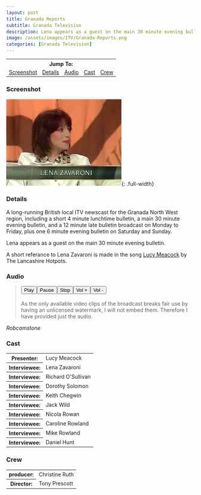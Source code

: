 ```yaml
---
layout: post
title: Granada Reports
subtitle: Granada Television
description: Lena appears as a guest on the main 30 minute evening bulletin.
image: /assets/images/ITV/Granada-Reports.png
categories: [Granada Television]
---
```


<table>
<tr align="center">
<th colspan="5">Jump To:</th>
</tr>
<tr>
<td><a href="#screenshot">Screenshot</a></td>
<td><a href="#details">Details</a></td>
<td><a href="#audio">Audio</a></td>
<td><a href="#cast">Cast</a></td>
<td><a href="#crew">Crew</a></td>
</tr>
</table>

### Screenshot
![](/assets/images/ITV/Granada-Reports.png){: .full-width}

### Details
A long-running British local ITV newscast for the Granada North West region, including a short 4 minute lunchtime bulletin, a main 30 minute evening bulletin, and a 12 minute late bulletin broadcast on Monday to Friday, plus one 6 minute evening bulletin on Saturday and Sunday.

Lena appears as a guest on the main 30 minute evening bulletin.

A short referance to Lena Zavaroni is made in the song [Lucy Meacock](/discography/tribute-songs/2011-06-27-thelancashire-hotpots-achtung-gravy#lucy-meacock) by The Lancashire Hotpots.

### Audio
<audio id="player" src="/assets/media/1992-03-02-granada-reports.mp3"></audio>
> <div><button onclick="document.getElementById('player').play()">Play</button><button onclick="document.getElementById('player').pause()">Pause</button><button onclick="document.getElementById('player').pause(); document.getElementById('player').currentTime = 0;">Stop</button><button onclick="document.getElementById('player').volume += 0.1">Vol +</button><button onclick="document.getElementById('player').volume -= 0.1">Vol -</button></div>
> <br />
> As the only available video clips of the broadcast breaks fair use by having an unlicensed watermark, I will not embed them. Therefore I have provided just the audio.

<cite>Robcamstone</cite>

### Cast
<table>
<tr><th>Presenter:</th><td>Lucy Meacock</td></tr>
<tr><th>Interviewee:</th><td>Lena Zavaroni</td></tr>
<tr><th>Interviewee:</th><td>Richard O'Sullivan</td></tr>
<tr><th>Interviewee:</th><td>Dorothy Solomon</td></tr>
<tr><th>Interviewee:</th><td>Keith Chegwin</td></tr>
<tr><th>Interviewee:</th><td>Jack Wild</td></tr>
<tr><th>Interviewee:</th><td>Nicola Rowan</td></tr>
<tr><th>Interviewee:</th><td>Caroline Rowland</td></tr>
<tr><th>Interviewee:</th><td>Mike Rowland</td></tr>
<tr><th>Interviewee:</th><td>Daniel Hunt</td></tr>
</table>

### Crew
<table>
<tr><th>producer:</th><td>Christine Ruth</td></tr>
<tr><th>Director:</th><td>Tony Prescott</td></tr>
</table>

